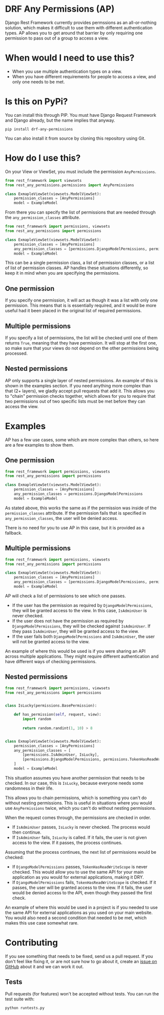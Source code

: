 DRF Any Permissions (AP)
========================
Django Rest Framework currently provides permssions as an all-or-nothing solution, which makes it difficult to use them with different authentication types.  AP allows you to get around that barrier by only requiring one permission to pass out of a group to access a view.

When would I need to use this?
==============================
* When you use multiple authentication types on a view.
* When you have different requirements for people to access a view, and only one needs to be met.

Is this on PyPi?
================
You can install this through PIP.  You must have Django Request Framework and
Django already, but the name implies that anyway.

```
pip install drf-any-permissions
```

You can also install it from source by cloning this repository using Git.

How do I use this?
==================
On your View or ViewSet, you must include the permission `AnyPermissions`.

```python
from rest_framework import viewsets
from rest_any_permissions.permissions import AnyPermissions

class ExmapleViewSet(viewsets.ModelViewSet):
    permission_classes = [AnyPermissions]
    model = ExampleModel
```

From there you can specify the list of permissions that are needed through the `any_permission_classes` attribute.

```python
from rest_framework import permissions, viewsets
from rest_any_permissions import permissions

class ExmapleViewSet(viewsets.ModelViewSet):
    permission_classes = [AnyPermissions]
    any_permission_classes = [permissions.DjangoModelPermissions, permissions.IsAdminUser]
    model = ExampleModel
```

This can be a single permission class, a list of permission classes, or a list of list of permission classes.  AP handles these situations differently, so keep it in mind when you are specifying the permissions.

One permission
--------------
If you specify one permission, it will act as though it was a list with only one permission.  This means that is is essentially required, and it would be more useful had it been placed in the original list of required permissions.

Multiple permissions
---------------------
If you specify a list of permissions, the list will be checked until one of them returns `True`, meaning that they have permission.  It will stop at the first one, so make sure that your views do not depend on the other permissions being processed.

Nested permissions
-----------------------------
AP only supports a single layer of nested permissions.  An example of this is shown in the examples section.  If you need anything more complex than that (2+ layers), we gladly accept pull requests that add it.  This allows you to "chain" permission checks together, which allows for you to require that two permissions out of two specific lists must be met before they can access the view.

Examples
========

AP has a few use cases, some which are more complex than others, so here are a few examples to show them.

One permission
--------------

```python
from rest_framework import permissions, viewsets
from rest_any_permissions import permissions

class ExmapleViewSet(viewsets.ModelViewSet):
    permission_classes = [AnyPermissions]
    any_permission_classes = permissions.DjangoModelPermissions
    model = ExampleModel
```

As stated above, this works the same as if the permission was inside of the `permission_classes` attribute.  If the permission fails that is specified in `any_permission_classes`, the user will be denied access.

There is no need for you to use AP in this case, but it is provided as a fallback.

Multiple permissions
--------------------

```python
from rest_framework import permissions, viewsets
from rest_any_permissions import permissions

class ExmapleViewSet(viewsets.ModelViewSet):
    permission_classes = [AnyPermissions]
    any_permission_classes = [permissions.DjangoModelPermissions, permissions.IsAdminUser]
    model = ExampleModel
```

AP will check a list of permissions to see which one passes.

* If the user has the permission as required by `DjangoModelPermissions`, they will be granted access to the view.  In this case, `IsAdminUser` is never checked.
* If the user does not have the permission as required by `DjangoModelPermissions`, they will be checked against `IsAdminUser`.  If they pass `IsAdminUser`, they will be granted access to the view.
* If the user fails both `DjangoModelPermissions` and `IsAdminUser`, the user will not be granted access to the view.

An example of where this would be used is if you were sharing an API across multiple applications.  They might require different authentication and have different ways of checking permissions.

Nested permissions
------------------

```python
from rest_framework import permissions, viewsets
from rest_any_permissions import permissions


class IsLucky(permissions.BasePermission):

    def has_permission(self, request, view):
        import random
        
        return random.randint(1, 10) > 8


class ExmapleViewSet(viewsets.ModelViewSet):
    permission_classes = [AnyPermissions]
    any_permission_classes = [
        [permissions.IsAdminUser, IsLucky],
        [permissions.DjangoModelPermissions, permissions.TokenHasReadWriteScope],
    ]
    model = ExampleModel
```

This situation assumes you have another permission that needs to be checked.  In our case, this is `IsLucky`, because everyone needs some randomness in their life.

This allows you to chain permissions, which is something you can't do without nesting permissions.  This is useful in situations where you would use `AnyPermissions` twice, which you can't do without nesting permissions.

When the request comes through, the permissions are checked in order.

* If `IsAdminUser` passes, `IsLucky` is never checked.  The process would then continue.
* If `IsAdminUser` fails, `IsLucky` is called.  If it fails, the user is not given access to the view.  If it passes, the process continues.

Assuming that the process continues, the next list of permissions would be checked:

* If `DjangoModelPermissions` passes, `TokenHasReadWriteScope` is never checked.  This would allow you to use the same API for your main application as you would for external applications, making it DRY.
* If `DjangoModelPermissions` fails, `TokenHasReadWriteScope` is checked.  If it passes, the user will be granted access to the view.  If it fails, the user would be denied access to the API, even though they passed the first check.

An example of where this would be used in a project is if you needed to use the same API for external applications as you used on your main website.  You would also need a second condition that needed to be met, which makes this use case somewhat rare.

Contributing
============
If you see something that needs to be fixed, send us a pull request.  If you don't feel like fixing it, or are not sure how to go about it, create an [issue on GitHub](https://github.com/kevin-brown/drf-any-permissions/issues) about it and we can work it out.

Tests
-----
Pull requests (for features) won't be accepted without tests.  You can run the test suite with:
```
python runtests.py
```
